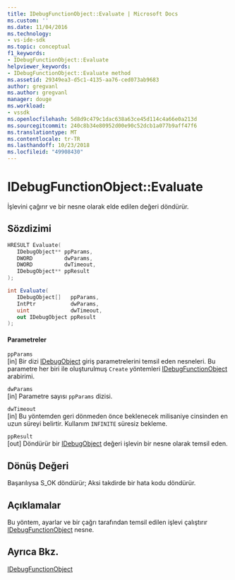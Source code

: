 ```yaml
---
title: IDebugFunctionObject::Evaluate | Microsoft Docs
ms.custom: ''
ms.date: 11/04/2016
ms.technology:
- vs-ide-sdk
ms.topic: conceptual
f1_keywords:
- IDebugFunctionObject::Evaluate
helpviewer_keywords:
- IDebugFunctionObject::Evaluate method
ms.assetid: 29349ea3-d5c1-4135-aa76-ced073ab9683
author: gregvanl
ms.author: gregvanl
manager: douge
ms.workload:
- vssdk
ms.openlocfilehash: 5d8d9c479c1dac638a63ce45d114c4a66e0a213d
ms.sourcegitcommit: 240c8b34e80952d00e90c52dcb1a077b9aff47f6
ms.translationtype: MT
ms.contentlocale: tr-TR
ms.lasthandoff: 10/23/2018
ms.locfileid: "49908430"
---
```

# <a name="idebugfunctionobjectevaluate"></a>IDebugFunctionObject::Evaluate
İşlevini çağırır ve bir nesne olarak elde edilen değeri döndürür.  
  
## <a name="syntax"></a>Sözdizimi  
  
```cpp  
HRESULT Evaluate(   
   IDebugObject** ppParams,  
   DWORD          dwParams,  
   DWORD          dwTimeout,  
   IDebugObject** ppResult  
);  
```  
  
```csharp  
int Evaluate(  
   IDebugObject[]   ppParams,   
   IntPtr           dwParams,   
   uint             dwTimeout,   
   out IDebugObject ppResult  
);  
```  
  
#### <a name="parameters"></a>Parametreler  
 `ppParams`  
 [in] Bir dizi [IDebugObject](../../../extensibility/debugger/reference/idebugobject.md) giriş parametrelerini temsil eden nesneleri. Bu parametre her biri ile oluşturulmuş `Create` yöntemleri [IDebugFunctionObject](../../../extensibility/debugger/reference/idebugfunctionobject.md) arabirimi.  
  
 `dwParams`  
 [in] Parametre sayısı `ppParams` dizisi.  
  
 `dwTimeout`  
 [in] Bu yöntemden geri dönmeden önce beklenecek milisaniye cinsinden en uzun süreyi belirtir. Kullanım `INFINITE` süresiz bekleme.  
  
 `ppResult`  
 [out] Döndürür bir [IDebugObject](../../../extensibility/debugger/reference/idebugobject.md) değeri işlevin bir nesne olarak temsil eden.  
  
## <a name="return-value"></a>Dönüş Değeri  
 Başarılıysa S_OK döndürür; Aksi takdirde bir hata kodu döndürür.  
  
## <a name="remarks"></a>Açıklamalar  
 Bu yöntem, ayarlar ve bir çağrı tarafından temsil edilen işlevi çalıştırır [IDebugFunctionObject](../../../extensibility/debugger/reference/idebugfunctionobject.md) nesne.  
  
## <a name="see-also"></a>Ayrıca Bkz.  
 [IDebugFunctionObject](../../../extensibility/debugger/reference/idebugfunctionobject.md)